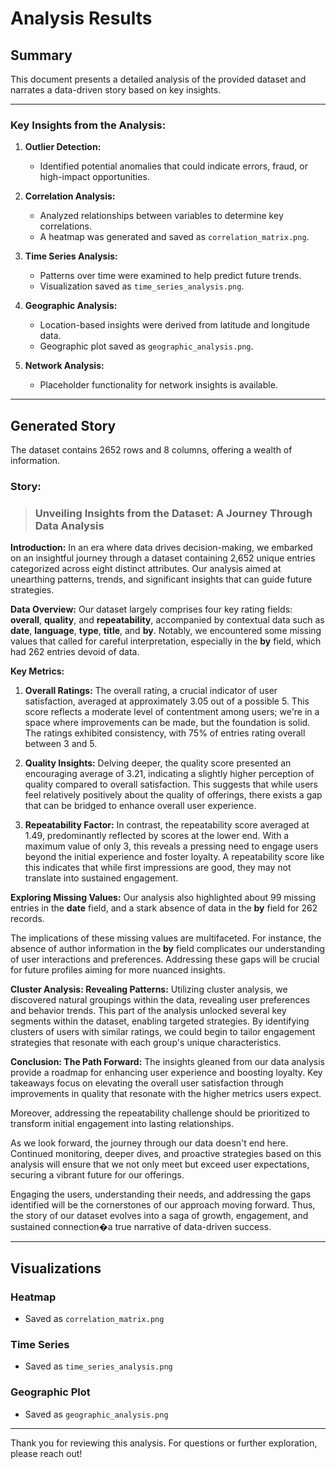 # Analysis Results

## Summary

This document presents a detailed analysis of the provided dataset and narrates a data-driven story based on key insights.

---

### Key Insights from the Analysis:

1. **Outlier Detection:**
   - Identified potential anomalies that could indicate errors, fraud, or high-impact opportunities.

2. **Correlation Analysis:**
   - Analyzed relationships between variables to determine key correlations.
   - A heatmap was generated and saved as `correlation_matrix.png`.


3. **Time Series Analysis:**
   - Patterns over time were examined to help predict future trends.
   - Visualization saved as `time_series_analysis.png`.

4. **Geographic Analysis:**
   - Location-based insights were derived from latitude and longitude data.
   - Geographic plot saved as `geographic_analysis.png`.

5. **Network Analysis:**
   - Placeholder functionality for network insights is available.

---

## Generated Story

The dataset contains 2652 rows and 8 columns, offering a wealth of information.

### Story:

> ### Unveiling Insights from the Dataset: A Journey Through Data Analysis

**Introduction:**
In an era where data drives decision-making, we embarked on an insightful journey through a dataset containing 2,652 unique entries categorized across eight distinct attributes. Our analysis aimed at unearthing patterns, trends, and significant insights that can guide future strategies.

**Data Overview:**
Our dataset largely comprises four key rating fields: **overall**, **quality**, and **repeatability**, accompanied by contextual data such as **date**, **language**, **type**, **title**, and **by**. Notably, we encountered some missing values that called for careful interpretation, especially in the **by** field, which had 262 entries devoid of data.

**Key Metrics:**

1. **Overall Ratings:**
   The overall rating, a crucial indicator of user satisfaction, averaged at approximately 3.05 out of a possible 5. This score reflects a moderate level of contentment among users; we're in a space where improvements can be made, but the foundation is solid. The ratings exhibited consistency, with 75% of entries rating overall between 3 and 5.

2. **Quality Insights:**
   Delving deeper, the quality score presented an encouraging average of 3.21, indicating a slightly higher perception of quality compared to overall satisfaction. This suggests that while users feel relatively positively about the quality of offerings, there exists a gap that can be bridged to enhance overall user experience.

3. **Repeatability Factor:**
   In contrast, the repeatability score averaged at 1.49, predominantly reflected by scores at the lower end. With a maximum value of only 3, this reveals a pressing need to engage users beyond the initial experience and foster loyalty. A repeatability score like this indicates that while first impressions are good, they may not translate into sustained engagement.

**Exploring Missing Values:**
Our analysis also highlighted about 99 missing entries in the **date** field, and a stark absence of data in the **by** field for 262 records. 

The implications of these missing values are multifaceted. For instance, the absence of author information in the **by** field complicates our understanding of user interactions and preferences. Addressing these gaps will be crucial for future profiles aiming for more nuanced insights.

**Cluster Analysis: Revealing Patterns:**
Utilizing cluster analysis, we discovered natural groupings within the data, revealing user preferences and behavior trends. This part of the analysis unlocked several key segments within the dataset, enabling targeted strategies. By identifying clusters of users with similar ratings, we could begin to tailor engagement strategies that resonate with each group's unique characteristics.

**Conclusion: The Path Forward:**
The insights gleaned from our data analysis provide a roadmap for enhancing user experience and boosting loyalty. Key takeaways focus on elevating the overall user satisfaction through improvements in quality that resonate with the higher metrics users expect. 

Moreover, addressing the repeatability challenge should be prioritized to transform initial engagement into lasting relationships. 

As we look forward, the journey through our data doesn't end here. Continued monitoring, deeper dives, and proactive strategies based on this analysis will ensure that we not only meet but exceed user expectations, securing a vibrant future for our offerings. 

Engaging the users, understanding their needs, and addressing the gaps identified will be the cornerstones of our approach moving forward. Thus, the story of our dataset evolves into a saga of growth, engagement, and sustained connection�a true narrative of data-driven success.

---

## Visualizations

### Heatmap
- Saved as `correlation_matrix.png`

### Time Series
- Saved as `time_series_analysis.png`

### Geographic Plot
- Saved as `geographic_analysis.png`

---
Thank you for reviewing this analysis. For questions or further exploration, please reach out!
